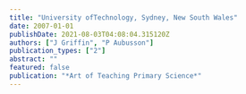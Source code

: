 ```yaml
---
title: "University ofTechnology, Sydney, New South Wales"
date: 2007-01-01
publishDate: 2021-08-03T04:08:04.315120Z
authors: ["J Griffin", "P Aubusson"]
publication_types: ["2"]
abstract: ""
featured: false
publication: "*Art of Teaching Primary Science*"
---
```


